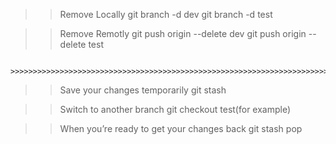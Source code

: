>> Remove Locally
git branch -d dev
git branch -d test

>> Remove Remotly
git push origin --delete dev
git push origin --delete test

                                    >>>>>>>>>>>>>>>>>>>>>>>>>>>>>>>>>>>>>>>>>>>>>>>>>>>>>>>>>>>>>>>>>>>>>>>>>>>>>>>>>>>

>> Save your changes temporarily 
git stash

>>Switch to another branch
git checkout test(for example)

>>When you’re ready to get your changes back
git stash pop
